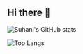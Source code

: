 ## Hi there 👋
![Suhani's GitHub stats](https://github-readme-stats.vercel.app/api?username=suhanisurya&show_icons=true&count_private=true)

![Top Langs](https://github-readme-stats.vercel.app/api/top-langs/?username=suhanisurya&layout=compact)

<!--
**suhanisurya17/suhanisurya17** is a ✨ _special_ ✨ repository because its `README.md` (this file) appears on your GitHub profile.

Here are some ideas to get you started:

- 🔭 I’m currently working on ...
- 🌱 I’m currently learning ...
- 👯 I’m looking to collaborate on ...
- 🤔 I’m looking for help with ...
- 💬 Ask me about ...
- 📫 How to reach me: ...
- 😄 Pronouns: ...
- ⚡ Fun fact: ...
-->

